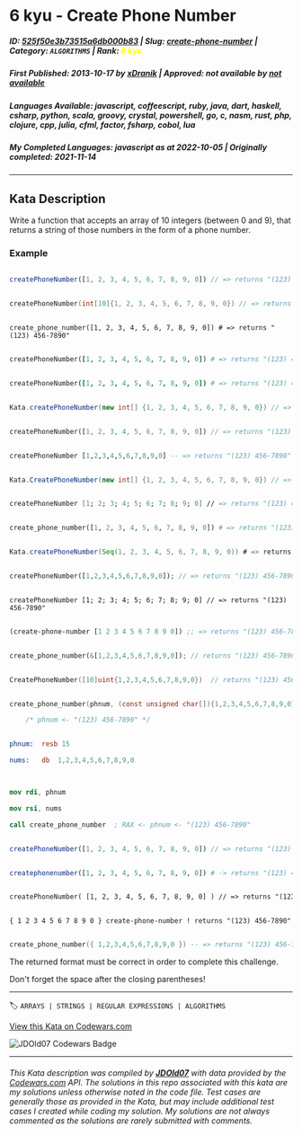 # 6 kyu - Create Phone Number

##### **ID**: [525f50e3b73515a6db000b83](https://www.codewars.com/kata/525f50e3b73515a6db000b83) | **Slug**: [create-phone-number](https://www.codewars.com/kata/525f50e3b73515a6db000b83) | **Category**: `ALGORITHMS` | **Rank**: <span style="color:yellow">6 kyu</span>

##### **First Published**: 2013-10-17 ***by*** [xDranik](https://www.codewars.com/users/xDranik) | **Approved**: *not available* ***by*** [*not available*](*https://www.codewars.com*)

##### **Languages Available**: javascript, coffeescript, ruby, java, dart, haskell, csharp, python, scala, groovy, crystal, powershell, go, c, nasm, rust, php, clojure, cpp, julia, cfml, factor, fsharp, cobol, lua

##### **My Completed Languages**: javascript ***as at*** 2022-10-05 | **Originally completed**: 2021-11-14

---

## Kata Description


Write a function that accepts an array of 10 integers (between 0 and 9), that returns a string of those numbers in the form of a phone number.



### Example



```javascript

createPhoneNumber([1, 2, 3, 4, 5, 6, 7, 8, 9, 0]) // => returns "(123) 456-7890"

```

```cpp

createPhoneNumber(int[10]{1, 2, 3, 4, 5, 6, 7, 8, 9, 0}) // => returns "(123) 456-7890"

```

```crystal

create_phone_number([1, 2, 3, 4, 5, 6, 7, 8, 9, 0]) # => returns "(123) 456-7890"

```

```ruby

createPhoneNumber([1, 2, 3, 4, 5, 6, 7, 8, 9, 0]) # => returns "(123) 456-7890"

```

```coffeescript

createPhoneNumber([1, 2, 3, 4, 5, 6, 7, 8, 9, 0]) # => returns "(123) 456-7890"

```

```java

Kata.createPhoneNumber(new int[] {1, 2, 3, 4, 5, 6, 7, 8, 9, 0}) // => returns "(123) 456-7890"

```

```dart

createPhoneNumber([1, 2, 3, 4, 5, 6, 7, 8, 9, 0]) // => returns "(123) 456-7890"

```

```haskell

createPhoneNumber [1,2,3,4,5,6,7,8,9,0] -- => returns "(123) 456-7890"

```

```csharp

Kata.CreatePhoneNumber(new int[] {1, 2, 3, 4, 5, 6, 7, 8, 9, 0}) // => returns "(123) 456-7890"

```

```fsharp

createPhoneNumber [1; 2; 3; 4; 5; 6; 7; 8; 9; 0] // => returns "(123) 456-7890"

```

```python

create_phone_number([1, 2, 3, 4, 5, 6, 7, 8, 9, 0]) # => returns "(123) 456-7890"

```

```scala

Kata.createPhoneNumber(Seq(1, 2, 3, 4, 5, 6, 7, 8, 9, 0)) # => returns "(123) 456-7890"

```

```php

createPhoneNumber([1,2,3,4,5,6,7,8,9,0]); // => returns "(123) 456-7890"

```

```f#

createPhoneNumber [1; 2; 3; 4; 5; 6; 7; 8; 9; 0] // => returns "(123) 456-7890"

```

```clojure

(create-phone-number [1 2 3 4 5 6 7 8 9 0]) ;; => returns "(123) 456-7890"

```

```rust

create_phone_number(&[1,2,3,4,5,6,7,8,9,0]); // returns "(123) 456-7890"

```

```go

CreatePhoneNumber([10]uint{1,2,3,4,5,6,7,8,9,0})  // returns "(123) 456-7890"

```

```c

create_phone_number(phnum, (const unsigned char[]){1,2,3,4,5,6,7,8,9,0});

    /* phnum <- "(123) 456-7890" */

```

```nasm

phnum:  resb 15

nums:   db  1,2,3,4,5,6,7,8,9,0



mov rdi, phnum

mov rsi, nums

call create_phone_number  ; RAX <- phnum <- "(123) 456-7890" 

```

```typescript

createPhoneNumber([1, 2, 3, 4, 5, 6, 7, 8, 9, 0]) // => returns "(123) 456-7890"

```

```julia

createphonenumber([1, 2, 3, 4, 5, 6, 7, 8, 9, 0]) # -> returns "(123) 456-7890"

```

```cfml

createPhoneNumber( [1, 2, 3, 4, 5, 6, 7, 8, 9, 0] ) // => returns "(123) 456-7890"

```

```factor

{ 1 2 3 4 5 6 7 8 9 0 } create-phone-number ! returns "(123) 456-7890"

```

```lua

create_phone_number({ 1,2,3,4,5,6,7,8,9,0 }) -- => returns "(123) 456-7890"

```



The returned format must be correct in order to complete this challenge.



Don't forget the space after the closing parentheses!



---


🏷 `ARRAYS | STRINGS | REGULAR EXPRESSIONS | ALGORITHMS`


[View this Kata on Codewars.com](https://www.codewars.com/kata/525f50e3b73515a6db000b83)

![](https://www.codewars.com/users/jdold07/badges/large "JDOld07 Codewars Badge")

---

###### *This Kata description was compiled by [**JDOld07**](https://tpstech.dev) with data provided by the [Codewars.com](https://www.codewars.com) API.  The solutions in this repo associated with this kata are my solutions unless otherwise noted in the code file.  Test cases are generally those as provided in the Kata, but may include additional test cases I created while coding my solution.  My solutions are not always commented as the solutions are rarely submitted with comments.*
